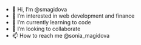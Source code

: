 - 👋 Hi, I’m @smagidova
- 👀 I’m interested in web development and finance
- 🌱 I’m currently learning to code
- 💞️ I’m looking to collaborate
- 📫 How to reach me @sonia_magidova

<!---
smagidova/smagidova is a ✨ special ✨ repository because its `README.md` (this file) appears on your GitHub profile.
You can click the Preview link to take a look at your changes.
--->
